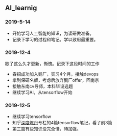 ## Al_learnig

### 2019-5-14
- 开始学习人工智能的知识，为读研做准备。
- 记录下学习的过程和笔记。学以致用最重要。

### 2019-12-4
歇了这么久才更新，惭愧。记录下这段时间的工作
- 春招成功加入鹅厂，实习4个月，接触devops
- 拿到保研名额，考虑后放弃鹅厂offer，回南京
- 接触东南cv导师，本科毕设选题
- 继续学习AI，从tensorflow开始

### 2019-12-5
- 继续学习tensorflow
- 知乎[深度炼丹](https://zhuanlan.zhihu.com/c_94953554)专栏的4篇tensorflow笔记，看了前3篇
- 第三篇有些知识没完全懂，待加强。